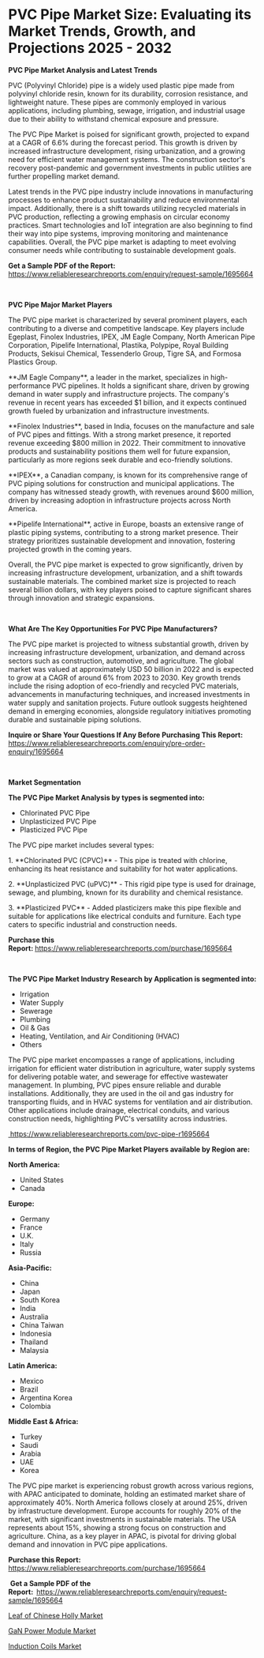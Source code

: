 <p><h1>PVC Pipe Market Size: Evaluating its Market Trends, Growth, and Projections 2025 - 2032</h1></p><p><strong>PVC Pipe Market Analysis and Latest Trends</strong></p>
<p><p>PVC (Polyvinyl Chloride) pipe is a widely used plastic pipe made from polyvinyl chloride resin, known for its durability, corrosion resistance, and lightweight nature. These pipes are commonly employed in various applications, including plumbing, sewage, irrigation, and industrial usage due to their ability to withstand chemical exposure and pressure.</p><p>The PVC Pipe Market is poised for significant growth, projected to expand at a CAGR of 6.6% during the forecast period. This growth is driven by increased infrastructure development, rising urbanization, and a growing need for efficient water management systems. The construction sector's recovery post-pandemic and government investments in public utilities are further propelling market demand.</p><p>Latest trends in the PVC pipe industry include innovations in manufacturing processes to enhance product sustainability and reduce environmental impact. Additionally, there is a shift towards utilizing recycled materials in PVC production, reflecting a growing emphasis on circular economy practices. Smart technologies and IoT integration are also beginning to find their way into pipe systems, improving monitoring and maintenance capabilities. Overall, the PVC pipe market is adapting to meet evolving consumer needs while contributing to sustainable development goals.</p></p>
<p><strong>Get a Sample PDF of the Report:&nbsp;</strong> <a href="https://www.reliableresearchreports.com/enquiry/request-sample/1695664?utm_campaign=40&utm_medium=2&utm_source=Github&utm_content=ia&utm_term=08012025&utm_id=pvc-pipe">https://www.reliableresearchreports.com/enquiry/request-sample/1695664</a></p>
<p>&nbsp;</p>
<p><strong>PVC Pipe Major Market Players</strong></p>
<p><p>The PVC pipe market is characterized by several prominent players, each contributing to a diverse and competitive landscape. Key players include Egeplast, Finolex Industries, IPEX, JM Eagle Company, North American Pipe Corporation, Pipelife International, Plastika, Polypipe, Royal Building Products, Sekisui Chemical, Tessenderlo Group, Tigre SA, and Formosa Plastics Group. </p><p>**JM Eagle Company**, a leader in the market, specializes in high-performance PVC pipelines. It holds a significant share, driven by growing demand in water supply and infrastructure projects. The company's revenue in recent years has exceeded $1 billion, and it expects continued growth fueled by urbanization and infrastructure investments.</p><p>**Finolex Industries**, based in India, focuses on the manufacture and sale of PVC pipes and fittings. With a strong market presence, it reported revenue exceeding $800 million in 2022. Their commitment to innovative products and sustainability positions them well for future expansion, particularly as more regions seek durable and eco-friendly solutions.</p><p>**IPEX**, a Canadian company, is known for its comprehensive range of PVC piping solutions for construction and municipal applications. The company has witnessed steady growth, with revenues around $600 million, driven by increasing adoption in infrastructure projects across North America.</p><p>**Pipelife International**, active in Europe, boasts an extensive range of plastic piping systems, contributing to a strong market presence. Their strategy prioritizes sustainable development and innovation, fostering projected growth in the coming years.</p><p>Overall, the PVC pipe market is expected to grow significantly, driven by increasing infrastructure development, urbanization, and a shift towards sustainable materials. The combined market size is projected to reach several billion dollars, with key players poised to capture significant shares through innovation and strategic expansions.</p></p>
<p>&nbsp;</p>
<p><strong>What Are The Key Opportunities For PVC Pipe Manufacturers?</strong></p>
<p><p>The PVC pipe market is projected to witness substantial growth, driven by increasing infrastructure development, urbanization, and demand across sectors such as construction, automotive, and agriculture. The global market was valued at approximately USD 50 billion in 2022 and is expected to grow at a CAGR of around 6% from 2023 to 2030. Key growth trends include the rising adoption of eco-friendly and recycled PVC materials, advancements in manufacturing techniques, and increased investments in water supply and sanitation projects. Future outlook suggests heightened demand in emerging economies, alongside regulatory initiatives promoting durable and sustainable piping solutions.</p></p>
<p><strong>Inquire or Share Your Questions If Any Before Purchasing This Report:</strong> <a href="https://www.reliableresearchreports.com/enquiry/pre-order-enquiry/1695664?utm_campaign=40&utm_medium=2&utm_source=Github&utm_content=ia&utm_term=08012025&utm_id=pvc-pipe">https://www.reliableresearchreports.com/enquiry/pre-order-enquiry/1695664</a></p>
<p>&nbsp;</p>
<p><strong>Market Segmentation</strong></p>
<p><strong>The PVC Pipe Market Analysis by types is segmented into:</strong></p>
<p><ul><li>Chlorinated PVC Pipe</li><li>Unplasticized PVC Pipe</li><li>Plasticized PVC Pipe</li></ul></p>
<p><p>The PVC pipe market includes several types: </p><p>1. **Chlorinated PVC (CPVC)** - This pipe is treated with chlorine, enhancing its heat resistance and suitability for hot water applications. </p><p>2. **Unplasticized PVC (uPVC)** - This rigid pipe type is used for drainage, sewage, and plumbing, known for its durability and chemical resistance. </p><p>3. **Plasticized PVC** - Added plasticizers make this pipe flexible and suitable for applications like electrical conduits and furniture. Each type caters to specific industrial and construction needs.</p></p>
<p><strong>Purchase this Report:&nbsp;</strong><a href="https://www.reliableresearchreports.com/purchase/1695664?utm_campaign=40&utm_medium=2&utm_source=Github&utm_content=ia&utm_term=08012025&utm_id=pvc-pipe">https://www.reliableresearchreports.com/purchase/1695664</a></p>
<p>&nbsp;</p>
<p><strong>The PVC Pipe Market Industry Research by Application is segmented into:</strong></p>
<p><ul><li>Irrigation</li><li>Water Supply</li><li>Sewerage</li><li>Plumbing</li><li>Oil & Gas</li><li>Heating, Ventilation, and Air Conditioning (HVAC)</li><li>Others</li></ul></p>
<p><p>The PVC pipe market encompasses a range of applications, including irrigation for efficient water distribution in agriculture, water supply systems for delivering potable water, and sewerage for effective wastewater management. In plumbing, PVC pipes ensure reliable and durable installations. Additionally, they are used in the oil and gas industry for transporting fluids, and in HVAC systems for ventilation and air distribution. Other applications include drainage, electrical conduits, and various construction needs, highlighting PVC's versatility across industries.</p></p>
<p><a href="https://www.reliableresearchreports.com/pvc-pipe-r1695664?utm_campaign=40&utm_medium=2&utm_source=Github&utm_content=ia&utm_term=08012025&utm_id=pvc-pipe">&nbsp;https://www.reliableresearchreports.com/pvc-pipe-r1695664</a></p>
<p><strong>In terms of Region, the PVC Pipe Market Players available by Region are:</strong></p>
<p>
    <p> <strong> North America: </strong>
        <ul>
            <li>United States</li>
            <li>Canada</li>
        </ul>
        </p> 
    <p> <strong> Europe: </strong>
        <ul>
            <li>Germany</li>
            <li>France</li>
            <li>U.K.</li>
            <li>Italy</li>
            <li>Russia</li>
        </ul>
        </p> 
    <p> <strong> Asia-Pacific: </strong>
        <ul>
            <li>China</li>
            <li>Japan</li>
            <li>South Korea</li>
            <li>India</li>
            <li>Australia</li>
            <li>China Taiwan</li>
            <li>Indonesia</li>
            <li>Thailand</li>
            <li>Malaysia</li>
        </ul>
        </p> 
    <p> <strong> Latin America: </strong>
        <ul>
            <li>Mexico</li>
            <li>Brazil</li>
            <li>Argentina Korea</li>
            <li>Colombia</li>
        </ul>
        </p> 
    <p> <strong> Middle East & Africa: </strong>
        <ul>
            <li>Turkey</li>
            <li>Saudi</li>
            <li>Arabia</li>
            <li>UAE</li>
            <li>Korea</li>
        </ul>
    </p>
    </p>
<p><p>The PVC pipe market is experiencing robust growth across various regions, with APAC anticipated to dominate, holding an estimated market share of approximately 40%. North America follows closely at around 25%, driven by infrastructure development. Europe accounts for roughly 20% of the market, with significant investments in sustainable materials. The USA represents about 15%, showing a strong focus on construction and agriculture. China, as a key player in APAC, is pivotal for driving global demand and innovation in PVC pipe applications.</p></p>
<p><strong>Purchase this Report: </strong><a href="https://www.reliableresearchreports.com/purchase/1695664?utm_campaign=40&utm_medium=2&utm_source=Github&utm_content=ia&utm_term=08012025&utm_id=pvc-pipe">https://www.reliableresearchreports.com/purchase/1695664</a></p>
<p>&nbsp;<strong>Get a Sample PDF of the Report:&nbsp;&nbsp;</strong><a href="https://www.reliableresearchreports.com/enquiry/request-sample/1695664?utm_campaign=40&utm_medium=2&utm_source=Github&utm_content=ia&utm_term=08012025&utm_id=pvc-pipe">https://www.reliableresearchreports.com/enquiry/request-sample/1695664</a></p>
<p><strong></strong></p>
<p><p><a href="https://github.com/lvaill871987/Market-Research-Report-List-1/blob/main/leaf-of-chinese-holly-market.md?utm_campaign=40&utm_medium=2&utm_source=Github&utm_content=ia&utm_term=08012025&utm_id=pvc-pipe">Leaf of Chinese Holly Market</a></p><p><a href="https://github.com/tanekacalderon743/Market-Research-Report-List-1/blob/main/gan-power-module-market.md?utm_campaign=40&utm_medium=2&utm_source=Github&utm_content=ia&utm_term=08012025&utm_id=pvc-pipe">GaN Power Module Market</a></p><p><a href="https://github.com/klaassenmackenzie6/Market-Research-Report-List-1/blob/main/induction-coils-market.md?utm_campaign=40&utm_medium=2&utm_source=Github&utm_content=ia&utm_term=08012025&utm_id=pvc-pipe">Induction Coils Market</a></p></p>